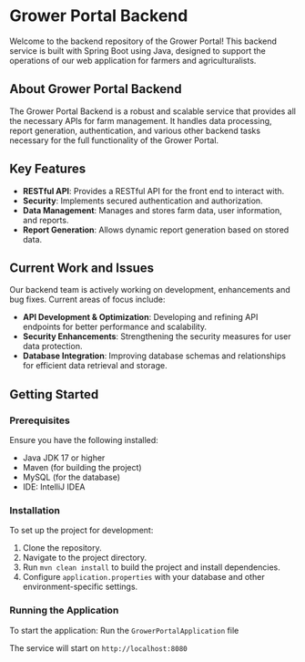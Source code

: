# Grower Portal Backend

Welcome to the backend repository of the Grower Portal! This backend service is built with Spring Boot using Java, designed to support the operations of our web application for farmers and agriculturalists.

## About Grower Portal Backend

The Grower Portal Backend is a robust and scalable service that provides all the necessary APIs for farm management. It handles data processing, report generation, authentication, and various other backend tasks necessary for the full functionality of the Grower Portal.

## Key Features

- **RESTful API**: Provides a RESTful API for the front end to interact with.
- **Security**: Implements secured authentication and authorization.
- **Data Management**: Manages and stores farm data, user information, and reports.
- **Report Generation**: Allows dynamic report generation based on stored data.

## Current Work and Issues

Our backend team is actively working on development, enhancements and bug fixes. Current areas of focus include:

- **API Development & Optimization**: Developing and refining API endpoints for better performance and scalability.
- **Security Enhancements**: Strengthening the security measures for user data protection.
- **Database Integration**: Improving database schemas and relationships for efficient data retrieval and storage.

## Getting Started

### Prerequisites

Ensure you have the following installed:
- Java JDK 17 or higher
- Maven (for building the project)
- MySQL (for the database)
- IDE: IntelliJ IDEA

### Installation

To set up the project for development:

1. Clone the repository.
2. Navigate to the project directory.
3. Run `mvn clean install` to build the project and install dependencies.
4. Configure `application.properties` with your database and other environment-specific settings.

### Running the Application

To start the application:
Run the `GrowerPortalApplication` file

The service will start on `http://localhost:8080`
